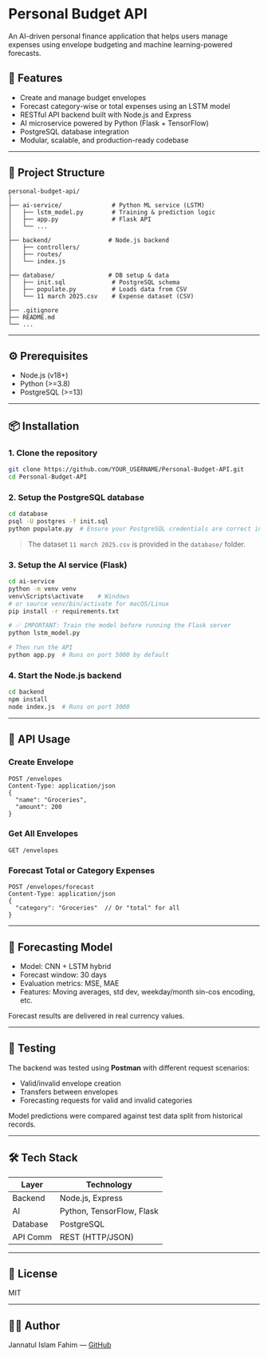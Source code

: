 # Personal Budget API

An AI-driven personal finance application that helps users manage expenses using envelope budgeting and machine learning-powered forecasts.

## 🚀 Features

- Create and manage budget envelopes
- Forecast category-wise or total expenses using an LSTM model
- RESTful API backend built with Node.js and Express
- AI microservice powered by Python (Flask + TensorFlow)
- PostgreSQL database integration
- Modular, scalable, and production-ready codebase

---

## 📂 Project Structure

```
personal-budget-api/
│
├── ai-service/              # Python ML service (LSTM)
│   ├── lstm_model.py        # Training & prediction logic
│   ├── app.py               # Flask API
│   └── ...
│
├── backend/                # Node.js backend
│   ├── controllers/         
│   ├── routes/              
│   └── index.js
│
├── database/               # DB setup & data
│   ├── init.sql             # PostgreSQL schema
│   ├── populate.py          # Loads data from CSV
│   └── 11 march 2025.csv    # Expense dataset (CSV)
│
├── .gitignore
├── README.md
└── ...
```

---

## ⚙️ Prerequisites

- Node.js (v18+)
- Python (>=3.8)
- PostgreSQL (>=13)

---

## 📦 Installation

### 1. Clone the repository
```bash
git clone https://github.com/YOUR_USERNAME/Personal-Budget-API.git
cd Personal-Budget-API
```

### 2. Setup the PostgreSQL database
```bash
cd database
psql -U postgres -f init.sql
python populate.py  # Ensure your PostgreSQL credentials are correct in the script
```
> The dataset `11 march 2025.csv` is provided in the `database/` folder.

### 3. Setup the AI service (Flask)
```bash
cd ai-service
python -m venv venv
venv\Scripts\activate    # Windows
# or source venv/bin/activate for macOS/Linux
pip install -r requirements.txt

# ✅ IMPORTANT: Train the model before running the Flask server
python lstm_model.py

# Then run the API
python app.py  # Runs on port 5000 by default
```

### 4. Start the Node.js backend
```bash
cd backend
npm install
node index.js  # Runs on port 3000
```

---

## 📡 API Usage

### Create Envelope
```http
POST /envelopes
Content-Type: application/json
{
  "name": "Groceries",
  "amount": 200
}
```

### Get All Envelopes
```http
GET /envelopes
```

### Forecast Total or Category Expenses
```http
POST /envelopes/forecast
Content-Type: application/json
{
  "category": "Groceries"  // Or "total" for all
}
```

---

## 🧠 Forecasting Model
- Model: CNN + LSTM hybrid
- Forecast window: 30 days
- Evaluation metrics: MSE, MAE
- Features: Moving averages, std dev, weekday/month sin-cos encoding, etc.

Forecast results are delivered in real currency values.

---

## 🧪 Testing

The backend was tested using **Postman** with different request scenarios:
- Valid/invalid envelope creation
- Transfers between envelopes
- Forecasting requests for valid and invalid categories

Model predictions were compared against test data split from historical records.

---

## 🛠️ Tech Stack

| Layer     | Technology             |
|-----------|------------------------|
| Backend   | Node.js, Express       |
| AI        | Python, TensorFlow, Flask |
| Database  | PostgreSQL             |
| API Comm  | REST (HTTP/JSON)       |

---

## 📄 License
MIT

---

## 👨‍💻 Author
Jannatul Islam Fahim — [GitHub](https://github.com/JIFAHIM175)
